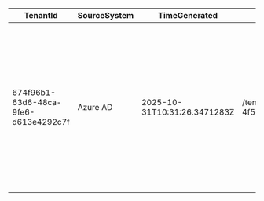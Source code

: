 | TenantId | SourceSystem | TimeGenerated | ResourceId | OperationName | OperationVersion | Category | ResultType | ResultSignature | ResultDescription | DurationMs | CorrelationId | Resource | ResourceGroup | ResourceProvider | Identity | Level | Location | AlternateSignInName | AppDisplayName | AppId | AuthenticationContextClassReferences | AuthenticationDetails | AppliedEventListeners | AuthenticationMethodsUsed | AuthenticationProcessingDetails | AuthenticationRequirement | AuthenticationRequirementPolicies | ClientAppUsed | ConditionalAccessPolicies | ConditionalAccessStatus | CreatedDateTime | DeviceDetail | IsInteractive | Id | IPAddress | IsRisky | LocationDetails | MfaDetail | NetworkLocationDetails | OriginalRequestId | ProcessingTimeInMilliseconds | RiskDetail | RiskEventTypes | RiskEventTypes_V2 | RiskLevelAggregated | RiskLevelDuringSignIn | RiskState | ResourceDisplayName | ResourceIdentity | ResourceServicePrincipalId | ServicePrincipalId | ServicePrincipalName | Status | TokenIssuerName | TokenIssuerType | UserAgent | UserDisplayName | UserId | UserPrincipalName | AADTenantId | UserType | FlaggedForReview | IPAddressFromResourceProvider | SignInIdentifier | SignInIdentifierType | ResourceTenantId | HomeTenantId | UniqueTokenIdentifier | SessionId | SessionLifetimePolicies | AutonomousSystemNumber | AuthenticationProtocol | CrossTenantAccessType | AuthenticationAppDeviceDetails | AuthenticationAppPolicyEvaluationDetails | ClientCredentialType | FederatedCredentialId | GlobalSecureAccessIpAddress | HomeTenantName | IncomingTokenType | IsTenantRestricted | IsThroughGlobalSecureAccess | OriginalTransferMethod | TokenProtectionStatusDetails | AppOwnerTenantId | ResourceOwnerTenantId | Agent | SourceAppClientId | AppliedConditionalAccessPolicies | RiskLevel | Type |
| --- | --- | --- | --- | --- | --- | --- | --- | --- | --- | --- | --- | --- | --- | --- | --- | --- | --- | --- | --- | --- | --- | --- | --- | --- | --- | --- | --- | --- | --- | --- | --- | --- | --- | --- | --- | --- | --- | --- | --- | --- | --- | --- | --- | --- | --- | --- | --- | --- | --- | --- | --- | --- | --- | --- | --- | --- | --- | --- | --- | --- | --- | --- | --- | --- | --- | --- | --- | --- | --- | --- | --- | --- | --- | --- | --- | --- | --- | --- | --- | --- | --- | --- | --- | --- | --- | --- | --- | --- | --- | --- | --- |
| 674f96b1-63d6-48ca-9fe6-d613e4292c7f | Azure AD | 2025-10-31T10:31:26.3471283Z | /tenants/638456b8-8343-4e48-9ebe-4f5cf9a1997d/providers/Microsoft.aadiam | Sign-in activity | 1.0 | SignInLogs | 0 | SUCCESS |  | 0 | bb03987d-0135-4698-b569-4358a21aea51 | Microsoft.aadiam | Microsoft.aadiam |  | Lakhan  Patidar | 4 | IN |  | YASH-SPN-UES-Azure-App | b8d957b6-3709-49a0-b182-1bc63498c116 | [] | [{"authenticationStepDateTime":"2025-10-31T10:29:39.8950927+00:00","authenticationMethod":"Previously satisfied","succeeded":true,"authenticationStepResultDetail":"First factor requirement satisfied by claim in the token","authenticationStepRequirement":"Primary authentication","StatusSequence":0,"RequestSequence":0}] | None |  | [{"key":"Legacy TLS (TLS 1.0, 1.1, 3DES)","value":"False"},{"key":"Is CAE Token","value":"False"}] | singleFactorAuthentication | [] | Browser | [{"id":"SecurityDefaults","displayName":"Security Defaults","enforcedGrantControls":[],"enforcedSessionControls":[],"result":"success","conditionsSatisfied":3,"conditionsNotSatisfied":0},{"id":"a2532f45-35da-4969-bb25-26b46d39fc31","displayName":"Require multifactor authentication for all users","enforcedGrantControls":["Mfa"],"enforcedSessionControls":[],"result":"reportOnlyInterrupted","conditionsSatisfied":3,"conditionsNotSatisfied":0},{"id":"e09401cc-af23-4494-8956-079d5c34914f","displayName":"Block legacy authentication","enforcedGrantControls":["Block"],"enforcedSessionControls":[],"result":"reportOnlyNotApplied","conditionsSatisfied":3,"conditionsNotSatisfied":16},{"id":"d745d837-0770-48ec-949c-94c62c26fa87","displayName":"Block device code flow","enforcedGrantControls":["Block"],"enforcedSessionControls":[],"result":"reportOnlyNotApplied","conditionsSatisfied":3,"conditionsNotSatisfied":32768},{"id":"407a7420-a3e5-4067-89e4-46b193832ecd","displayName":"Require multifactor authentication for risky sign-ins","enforcedGrantControls":["Mfa"],"enforcedSessionControls":["SignInFrequency"],"result":"reportOnlyNotApplied","conditionsSatisfied":3,"conditionsNotSatisfied":32},{"id":"29c93c5b-3c5e-4229-ba33-4dbf0fa1acbb","displayName":"Require password change for high-risk users","enforcedGrantControls":["Block"],"enforcedSessionControls":["SignInFrequency"],"result":"reportOnlyNotApplied","conditionsSatisfied":3,"conditionsNotSatisfied":64}] | notApplied | 2025-10-31T10:29:39.8950927Z | {"deviceId":"{PII Removed}","operatingSystem":"Windows10","browser":"Chrome 141.0.0","displayName":"{PII Removed}"} | True | 782bfcd5-592a-4200-81b2-55fef7350b00 | 14.143.131.254 | None | {"city":"Dombivli","state":"Maharashtra","countryOrRegion":"IN","geoCoordinates":{"latitude":19.211700439453125,"longitude":73.0906982421875}} | None | [] | 782bfcd5-592a-4200-81b2-55fef7350b00 | 1554 | none | [] | [] | none | none | none | Microsoft Graph | 00000003-0000-0000-c000-000000000000 | f64d98b1-a198-4684-bd69-99974cf7a7c5 |  |  | {"errorCode":0} |  | AzureAD | Mozilla/5.0 (Windows NT 10.0; Win64; x64) AppleWebKit/537.36 (KHTML, like Gecko) Chrome/141.0.0.0 Safari/537.36 | Lakhan  Patidar | d4a04583-3012-45cd-b8d6-75b4ade12767 | lakhan.patidar@yash.com | 638456b8-8343-4e48-9ebe-4f5cf9a1997d | Guest | None |  |  |  | 638456b8-8343-4e48-9ebe-4f5cf9a1997d | 2161a74d-1c3e-4d34-a8c8-131360d2e92c | 1fwreCpZAEKBslX-9zULAA | 009d5959-a0fc-0ac0-44f9-aac04d25e799 | [] | 4755 | none | b2bCollaboration |  |  | none |  |  |  | none | False | False | none | {"signInSessionStatus":"unbound","signInSessionStatusCode":1002} | 638456b8-8343-4e48-9ebe-4f5cf9a1997d | f8cdef31-a31e-4b4a-93e4-5f571e91255a | {"agentType":"notAgentic"} |  |  |  | SigninLogs |
